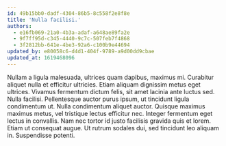 ```yaml
---
id: 49b15bb0-dadf-4304-86b5-8c558f2e8f8e
title: 'Nulla facilisi.'
authors:
  - e16fb069-21a0-4b3a-adaf-a648ae89fa2e
  - 9f7ff95d-c345-4440-9c7c-507feb7f4868
  - 3f2812bb-641e-4be3-92a6-c100b9e44694
updated_by: e80058c6-d4d1-404f-9789-a9d00dd9cbae
updated_at: 1619468096
---
```

Nullam a ligula malesuada, ultrices quam dapibus, maximus mi. Curabitur aliquet nulla et efficitur ultricies. Etiam aliquam dignissim metus eget ultrices. Vivamus fermentum dictum felis, sit amet lacinia ante luctus sed. Nulla facilisi. Pellentesque auctor purus ipsum, ut tincidunt ligula condimentum ut. Nulla condimentum aliquet auctor. Quisque maximus maximus metus, vel tristique lectus efficitur nec. Integer fermentum eget lectus in convallis. Nam nec tortor id justo facilisis gravida quis et lorem. Etiam ut consequat augue. Ut rutrum sodales dui, sed tincidunt leo aliquam in. Suspendisse potenti.